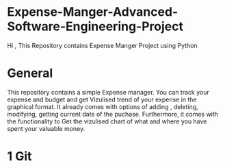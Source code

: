 # Expense-Manger-Advanced-Software-Engineering-Project
Hi , This Repository contains Expense Manger Project using Python 

# General
This repository contains a simple Expense manager. You can track your expense and budget and get Vizulised trend of your expense in the graphical format. It already comes with options of adding , deleting, modifying, getting current date of the puchase. Furthermore, it comes with the functionality to Get the vizulised chart of what and where you have spent your valuable money.

# 1 Git 

